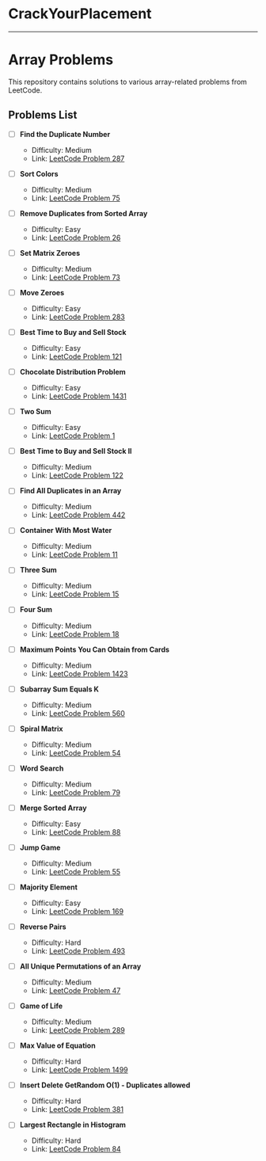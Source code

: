 # CrackYourPlacement
---
# Array Problems

This repository contains solutions to various array-related problems from LeetCode.

## Problems List

- [ ] **Find the Duplicate Number**
  - Difficulty: Medium
  - Link: [LeetCode Problem 287](https://leetcode.com/problems/find-the-duplicate-number/)

- [ ] **Sort Colors**
  - Difficulty: Medium
  - Link: [LeetCode Problem 75](https://leetcode.com/problems/sort-colors/)

- [ ] **Remove Duplicates from Sorted Array**
  - Difficulty: Easy
  - Link: [LeetCode Problem 26](https://leetcode.com/problems/remove-duplicates-from-sorted-array/)

- [ ] **Set Matrix Zeroes**
  - Difficulty: Medium
  - Link: [LeetCode Problem 73](https://leetcode.com/problems/set-matrix-zeroes/)

- [ ] **Move Zeroes**
  - Difficulty: Easy
  - Link: [LeetCode Problem 283](https://leetcode.com/problems/move-zeroes/)

- [ ] **Best Time to Buy and Sell Stock**
  - Difficulty: Easy
  - Link: [LeetCode Problem 121](https://leetcode.com/problems/best-time-to-buy-and-sell-stock/)

- [ ] **Chocolate Distribution Problem**
  - Difficulty: Easy
  - Link: [LeetCode Problem 1431](https://leetcode.com/problems/kids-with-the-greatest-number-of-candies/)

- [ ] **Two Sum**
  - Difficulty: Easy
  - Link: [LeetCode Problem 1](https://leetcode.com/problems/two-sum/)

- [ ] **Best Time to Buy and Sell Stock II**
  - Difficulty: Medium
  - Link: [LeetCode Problem 122](https://leetcode.com/problems/best-time-to-buy-and-sell-stock-ii/)

- [ ] **Find All Duplicates in an Array**
  - Difficulty: Medium
  - Link: [LeetCode Problem 442](https://leetcode.com/problems/find-all-duplicates-in-an-array/)

- [ ] **Container With Most Water**
  - Difficulty: Medium
  - Link: [LeetCode Problem 11](https://leetcode.com/problems/container-with-most-water/)

- [ ] **Three Sum**
  - Difficulty: Medium
  - Link: [LeetCode Problem 15](https://leetcode.com/problems/3sum/)

- [ ] **Four Sum**
  - Difficulty: Medium
  - Link: [LeetCode Problem 18](https://leetcode.com/problems/4sum/)

- [ ] **Maximum Points You Can Obtain from Cards**
  - Difficulty: Medium
  - Link: [LeetCode Problem 1423](https://leetcode.com/problems/maximum-points-you-can-obtain-from-cards/)

- [ ] **Subarray Sum Equals K**
  - Difficulty: Medium
  - Link: [LeetCode Problem 560](https://leetcode.com/problems/subarray-sum-equals-k/)

- [ ] **Spiral Matrix**
  - Difficulty: Medium
  - Link: [LeetCode Problem 54](https://leetcode.com/problems/spiral-matrix/)

- [ ] **Word Search**
  - Difficulty: Medium
  - Link: [LeetCode Problem 79](https://leetcode.com/problems/word-search/)

- [ ] **Merge Sorted Array**
  - Difficulty: Easy
  - Link: [LeetCode Problem 88](https://leetcode.com/problems/merge-sorted-array/)

- [ ] **Jump Game**
  - Difficulty: Medium
  - Link: [LeetCode Problem 55](https://leetcode.com/problems/jump-game/)

- [ ] **Majority Element**
  - Difficulty: Easy
  - Link: [LeetCode Problem 169](https://leetcode.com/problems/majority-element/)

- [ ] **Reverse Pairs**
  - Difficulty: Hard
  - Link: [LeetCode Problem 493](https://leetcode.com/problems/reverse-pairs/)

- [ ] **All Unique Permutations of an Array**
  - Difficulty: Medium
  - Link: [LeetCode Problem 47](https://leetcode.com/problems/permutations-ii/)

- [ ] **Game of Life**
  - Difficulty: Medium
  - Link: [LeetCode Problem 289](https://leetcode.com/problems/game-of-life/)

- [ ] **Max Value of Equation**
  - Difficulty: Hard
  - Link: [LeetCode Problem 1499](https://leetcode.com/problems/max-value-of-equation/)

- [ ] **Insert Delete GetRandom O(1) - Duplicates allowed**
  - Difficulty: Hard
  - Link: [LeetCode Problem 381](https://leetcode.com/problems/insert-delete-getrandom-o1-duplicates-allowed/)

- [ ] **Largest Rectangle in Histogram**
  - Difficulty: Hard
  - Link: [LeetCode Problem 84](https://leetcode.com/problems/largest-rectangle-in-histogram/)

